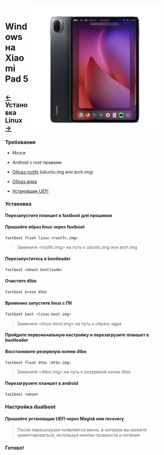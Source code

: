 ﻿﻿<img align="right" src="../../assets/nabu.png" width="425" alt="Linux Running On A Xiaomi Pad 5">


# Windows на Xiaomi Pad 5

## [←](prepare-ru.md) Установка Linux [→](dualboot-ru.md)

### Требования
- Мозги

- Android с root-правами
  
- [Образ rootfs](https://timoxa0.su/share/nabu/images) (ubuntu.img или arch.img)

- [Образ ядра](https://timoxa0.su/share/nabu/images/linux-6.1.10-nabu.boot.img)

- [Установщик UEFI](https://timoxa0.su/share/nabu/uefi-installer-nabu.zip)

### Установка

#### Перезапустите планшет в fastboot для прошивки

#### Прошейте образ linux через fastboot
```cmd
fastboot flash linux <rootfs.img>
```
> Замените <rootfs.img> на путь к ubuntu.img или arch.img

#### Перезапуститесь в bootloader
```sh
fastboot reboot bootloader
```

#### Очистите dtbo
```sh
fastboot erase dtbo
```

#### Временно запустите linux с ПК
```sh
fastboot boot <linux-boot.img>
```
> Замените <linux-boot.img> на путь к образу ядра

#### Пройдите первоначальную настройку и перезагрузите планшет в bootloader

#### Восстановите резервную копию dtbo
```sh
fastboot flash dtbo <dtbo.img>
```
> Замените <dtbo.img> на путь к резервной копии dtbo

#### Перезагрузите планшет в android
```sh
fastboot reboot
```

### Настройка dualboot

#### Прошейте установщик UEFI через Magisk или recovery
> После перезагрузки появляется меню, в котором вы можете ориентироваться, используя кнопки громкости и питания

### Готово!